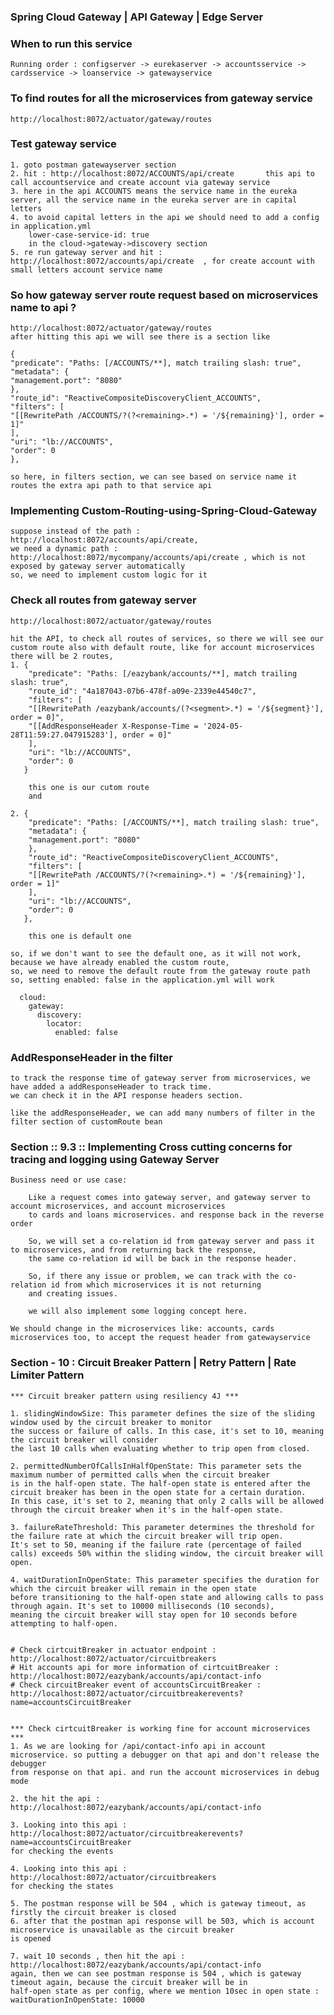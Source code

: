 ### Spring Cloud Gateway | API Gateway | Edge Server

### When to run this service
    Running order : configserver -> eurekaserver -> accountsservice -> cardsservice -> loanservice -> gatewayservice

### To find routes for all the microservices from gateway service
    http://localhost:8072/actuator/gateway/routes

### Test gateway service
    
    1. goto postman gatewayserver section
    2. hit : http://localhost:8072/ACCOUNTS/api/create       this api to call accountservice and create account via gateway service
    3. here in the api ACCOUNTS means the service name in the eureka server, all the service name in the eureka server are in capital letters
    4. to avoid capital letters in the api we should need to add a config in application.yml
        lower-case-service-id: true
        in the cloud->gateway->discovery section
    5. re run gateway server and hit : http://localhost:8072/accounts/api/create  , for create account with small letters account service name

### So how gateway server route request based on microservices name to api ?

    http://localhost:8072/actuator/gateway/routes
    after hitting this api we will see there is a section like
    
    {
    "predicate": "Paths: [/ACCOUNTS/**], match trailing slash: true",
    "metadata": {
    "management.port": "8080"
    },
    "route_id": "ReactiveCompositeDiscoveryClient_ACCOUNTS",
    "filters": [
    "[[RewritePath /ACCOUNTS/?(?<remaining>.*) = '/${remaining}'], order = 1]"
    ],
    "uri": "lb://ACCOUNTS",
    "order": 0
    },

    so here, in filters section, we can see based on service name it routes the extra api path to that service api


### Implementing Custom-Routing-using-Spring-Cloud-Gateway

    suppose instead of the path : http://localhost:8072/accounts/api/create,
    we need a dynamic path : http://localhost:8072/mycompany/accounts/api/create , which is not exposed by gateway server automatically
    so, we need to implement custom logic for it

### Check all routes from gateway server

    http://localhost:8072/actuator/gateway/routes

    hit the API, to check all routes of services, so there we will see our custom route also with default route, like for account microservices
    there will be 2 routes,
    1. {
        "predicate": "Paths: [/eazybank/accounts/**], match trailing slash: true",
        "route_id": "4a187043-07b6-478f-a09e-2339e44540c7",
        "filters": [
        "[[RewritePath /eazybank/accounts/(?<segment>.*) = '/${segment}'], order = 0]",
        "[[AddResponseHeader X-Response-Time = '2024-05-28T11:59:27.047915283'], order = 0]"
        ],
        "uri": "lb://ACCOUNTS",
        "order": 0
       }
        
        this one is our cutom route
        and

    2. {
        "predicate": "Paths: [/ACCOUNTS/**], match trailing slash: true",
        "metadata": {
        "management.port": "8080"
        },
        "route_id": "ReactiveCompositeDiscoveryClient_ACCOUNTS",
        "filters": [
        "[[RewritePath /ACCOUNTS/?(?<remaining>.*) = '/${remaining}'], order = 1]"
        ],
        "uri": "lb://ACCOUNTS",
        "order": 0
       },

        this one is default one

    so, if we don't want to see the default one, as it will not work, because we have already enabled the custom route,
    so, we need to remove the default route from the gateway route path
    so, setting enabled: false in the application.yml will work

      cloud:
        gateway:
          discovery:
            locator:
              enabled: false

### AddResponseHeader in the filter
    to track the response time of gateway server from microservices, we have added a addResponseHeader to track time.
    we can check it in the API response headers section.

    like the addResponseHeader, we can add many numbers of filter in the filter section of customRoute bean


### Section :: 9.3 ::  Implementing Cross cutting concerns for tracing and logging using Gateway Server

    Business need or use case:

        Like a request comes into gateway server, and gateway server to account microservices, and account microservices
        to cards and loans microservices. and response back in the reverse order

        So, we will set a co-relation id from gateway server and pass it to microservices, and from returning back the response,
        the same co-relation id will be back in the response header.
        
        So, if there any issue or problem, we can track with the co-relation id from which microservices it is not returning
        and creating issues.

        we will also implement some logging concept here.

    We should change in the microservices like: accounts, cards microservices too, to accept the request header from gatewayservice


### Section - 10 : Circuit Breaker Pattern | Retry Pattern | Rate Limiter Pattern

    *** Circuit breaker pattern using resiliency 4J ***

    1. slidingWindowSize: This parameter defines the size of the sliding window used by the circuit breaker to monitor 
    the success or failure of calls. In this case, it's set to 10, meaning the circuit breaker will consider 
    the last 10 calls when evaluating whether to trip open from closed.

    2. permittedNumberOfCallsInHalfOpenState: This parameter sets the maximum number of permitted calls when the circuit breaker 
    is in the half-open state. The half-open state is entered after the circuit breaker has been in the open state for a certain duration. 
    In this case, it's set to 2, meaning that only 2 calls will be allowed through the circuit breaker when it's in the half-open state.

    3. failureRateThreshold: This parameter determines the threshold for the failure rate at which the circuit breaker will trip open. 
    It's set to 50, meaning if the failure rate (percentage of failed calls) exceeds 50% within the sliding window, the circuit breaker will open.

    4. waitDurationInOpenState: This parameter specifies the duration for which the circuit breaker will remain in the open state 
    before transitioning to the half-open state and allowing calls to pass through again. It's set to 10000 milliseconds (10 seconds), 
    meaning the circuit breaker will stay open for 10 seconds before attempting to half-open.


    # Check cirtcuitBreaker in actuator endpoint : http://localhost:8072/actuator/circuitbreakers
    # Hit accounts api for more information of cirtcuitBreaker : http://localhost:8072/eazybank/accounts/api/contact-info
    # Check circuitBreaker event of accountsCircuitBreaker : http://localhost:8072/actuator/circuitbreakerevents?name=accountsCircuitBreaker
    
    
    *** Check cirtcuitBreaker is working fine for account microservices ***
    1. As we are looking for /api/contact-info api in account microservice. so putting a debugger on that api and don't release the debugger 
    from response on that api. and run the account microservices in debug mode

    2. the hit the api : http://localhost:8072/eazybank/accounts/api/contact-info

    3. Looking into this api : http://localhost:8072/actuator/circuitbreakerevents?name=accountsCircuitBreaker
    for checking the events

    4. Looking into this api : http://localhost:8072/actuator/circuitbreakers
    for checking the states

    5. The postman response will be 504 , which is gateway timeout, as firstly the circuit breaker is closed
    6. after that the postman api response will be 503, which is account microservice is unavailable as the circuit breaker
    is opened

    7. wait 10 seconds , then hit the api : http://localhost:8072/eazybank/accounts/api/contact-info
    again, then we can see postman response is 504 , which is gateway timeout again, because the circuit breaker will be in
    half-open state as per config, where we mention 10sec in open state : waitDurationInOpenState: 10000